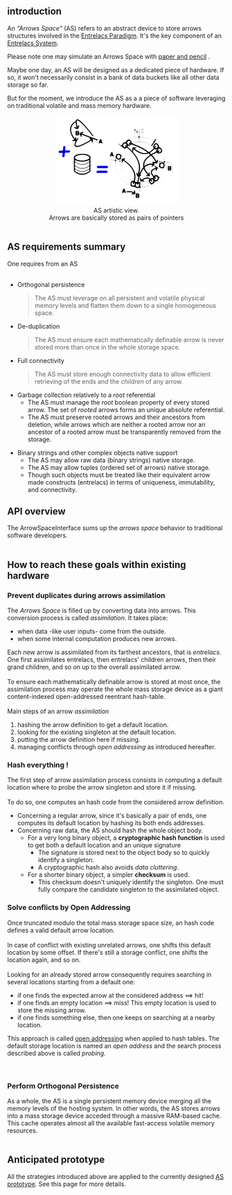 ## introduction ##
An _"Arrows Space"_ (AS) refers to an abstract device to store arrows structures involved in the [Entrelacs Paradigm](ArrowParadigm.md). It's the key component of an [Entrelacs System](DesignIntroduction.md).

Please note one may simulate an Arrows Space with [paper and pencil](PenAndPaperReferenceDesign.md) .

Maybe one day, an AS will be designed as a dedicated piece of hardware. If so, it won't necessarily consist in a bank of data buckets like all other data storage so far.

But for the moment, we introduce the AS as a a piece of software leveraging on traditional volatile and mass memory hardware.

<p align='middle'><img src='pictures/mem0.png' /><br />AS artistic view.<br>Arrows are basically stored as pairs of pointers<br>
<br>
<h2>AS requirements summary</h2>
One requires from an AS<br>
<br>
<ul><li>Orthogonal persistence<br>
<blockquote>The AS must leverage on all persistent and volatile physical memory levels and flatten them down to a single homogeneous space.</blockquote></li></ul>

<ul><li>De-duplication<br>
<blockquote>The AS must ensure each mathematically definable arrow is never stored more than once in the whole storage space.</blockquote></li></ul>

<ul><li>Full connectivity<br>
<blockquote>The AS must store enough connectivity data to allow efficient retrieving of the ends and the <i>children</i> of any arrow.</blockquote></li></ul>

<ul><li>Garbage collection relatively to a <i>root</i> referential<br>
<ul><li>The AS must manage the <i>root</i> boolean property of every stored arrow. The set of <i>rooted</i> arrows forms an unique absolute referential.<br>
</li><li>The AS must preserve rooted arrows and their ancestors from deletion, while arrows which are neither a rooted arrow nor an ancestor of a rooted arrow must be transparently removed from the storage.</li></ul></li></ul>

<ul><li>Binary strings and other complex objects native support<br>
<ul><li>The AS may allow raw data (binary strings) native storage.<br>
</li><li>The AS may allow tuples (ordered set of arrows) native storage.<br>
</li><li>Though such objects must be treated like their equivalent arrow made constructs (entrelacs) in terms of uniqueness, immutability, and connectivity.</li></ul></li></ul>

<h2>API overview</h2>
The ArrowSpaceInterface sums up the <i>arrows space</i> behavior to traditional software developers.<br>
<br>
<h2>How to reach these goals within existing hardware</h2>
<h3>Prevent duplicates during arrows assimilation</h3>

The <i>Arrows Space</i> is filled up by converting data into arrows. This conversion process is called <i>assimilation</i>. It takes place:<br>
<ul><li>when data -like user inputs- come from the outside.<br>
</li><li>when some internal computation produces new arrows.</li></ul>

Each new arrow is assimilated from its farthest ancestors, that is <i>entrelacs</i>. One first assimilates entrelacs, then entrelacs' children arrows, then their grand children, and so on up to the overall assimilated arrow.<br>
<br>
To ensure each mathematically definable arrow is stored at most once, the assimilation process may operate the whole mass storage device as a giant content-indexed open-addressed reentrant hash-table.<br>
<br>
Main steps of an arrow <i>assimilation</i>
<ol><li>hashing the arrow definition to get a default location.<br>
</li><li>looking for the existing singleton at the default location.<br>
</li><li>putting the arrow definition here if missing.<br>
</li><li>managing conflicts through <i>open addressing</i> as introduced hereafter.</li></ol>

<h3>Hash everything !</h3>

The first step of arrow assimilation process consists in computing a default location where to probe the arrow singleton and store it if missing.<br>
<br>
To do so, one computes an hash code from the considered arrow definition.<br>
<ul><li>Concerning a regular arrow, since it's basically a pair of ends, one computes its default location by hashing its both ends addresses.<br>
</li><li>Concerning raw data, the AS should hash the whole object body.<br>
<ul><li>For a very long binary object, a <b>cryptographic hash function</b> is used to get both a default location and an unique signature<br>
<ul><li>The signature is stored next to the object body so to quickly identify a singleton.<br>
</li><li>A cryptographic hash also avoids <i>data cluttering</i>.<br>
</li></ul></li><li>For a shorter binary object, a simpler <b>checksum</b> is used.<br>
<ul><li>This checksum doesn't uniquely identify the singleton. One must fully compare the candidate singleton to the assimilated object.</li></ul></li></ul></li></ul>

<h3>Solve conflicts by Open Addressing</h3>

Once truncated modulo the total mass storage space size, an hash code defines a valid default arrow location.<br>
<br>
In case of conflict with existing unrelated arrows, one shifts this default location by some offset. If there's still a storage conflict, one shifts the location again, and so on.<br>
<br>
Looking for an already stored arrow consequently requires searching in several locations starting from a default one:<br>
<ul><li>if one finds the expected arrow at the considered address ==> hit!<br>
</li><li>if one finds an empty location ==> miss! This empty location is used to store the missing arrow.<br>
</li><li>if one finds something else, then one keeps on searching at a nearby location.</li></ul>

This approach is called <a href='OpenAddressing.md'>open addressing</a> when applied to hash tables. The default storage location is named an <i>open address</i> and the search process described above is called <i>probing</i>.<br>
<br>
<br>
<h3>Perform Orthogonal Persistence</h3>

As a whole, the AS is a single persistent memory device merging all the memory levels of the hosting system. In other words, the AS stores arrows into a mass storage device acceded through a massive RAM-based cache. This cache operates almost all the available fast-access volatile memory resources.<br>
<br>
<h2>Anticipated prototype</h2>

All the strategies introduced above are applied to the currently designed <a href='ArrowsSpacePrototype.md'>AS prototype</a>. See this page for more details.

